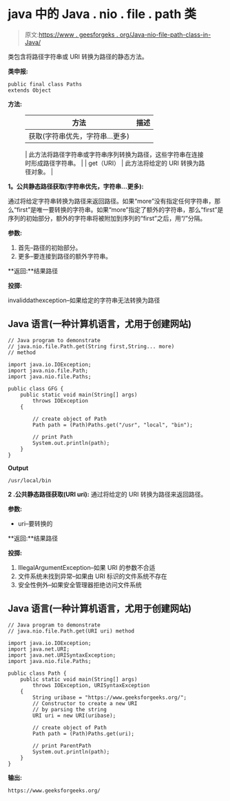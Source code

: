 # java 中的 Java . nio . file . path 类

> 原文:[https://www . geesforgeks . org/Java-nio-file-path-class-in-Java/](https://www.geeksforgeeks.org/java-nio-file-paths-class-in-java/)

类包含将路径字符串或 URI 转换为路径的静态方法。

**类申报:**

```
public final class Paths
extends Object
```

**方法:**

<figure class="table">

| 方法 | 描述 |
| --- | --- |
| 获取(字符串优先，字符串…更多)

 | 此方法将路径字符串或字符串序列转换为路径，这些字符串在连接时形成路径字符串。 |
| get（URI） | 此方法将给定的 URI 转换为路径对象。 |

</figure>

**1。公共静态路径获取(字符串优先，字符串…更多):**

通过将给定字符串转换为路径来返回路径。如果“more”没有指定任何字符串，那么“first”是唯一要转换的字符串。如果“more”指定了额外的字符串，那么“first”是序列的初始部分，额外的字符串将被附加到序列的“first”之后，用“/”分隔。

**参数:**

1.  首先–路径的初始部分。
2.  更多–要连接到路径的额外字符串。

**返回:**结果路径

**投掷:**

invaliddathexception–如果给定的字符串无法转换为路径

## Java 语言(一种计算机语言，尤用于创建网站)

```
// Java program to demonstrate
// java.nio.file.Path.get(String first,String... more)
// method

import java.io.IOException;
import java.nio.file.Path;
import java.nio.file.Paths;

public class GFG {
    public static void main(String[] args)
        throws IOException
    {

        // create object of Path
        Path path = (Path)Paths.get("/usr", "local", "bin");

        // print Path
        System.out.println(path);
    }
}
```

**Output**

```
/usr/local/bin

```

**2 .公共静态路径获取(URI uri):** 通过将给定的 URI 转换为路径来返回路径。

**参数:**

*   uri–要转换的

**返回:**结果路径

**投掷:**

1.  IllegalArgumentException–如果 URI 的参数不合适
2.  文件系统未找到异常–如果由 URI 标识的文件系统不存在
3.  安全性例外–如果安全管理器拒绝访问文件系统

## Java 语言(一种计算机语言，尤用于创建网站)

```
// Java program to demonstrate
// java.nio.file.Path.get(URI uri) method

import java.io.IOException;
import java.net.URI;
import java.net.URISyntaxException;
import java.nio.file.Paths;

public class Path {
    public static void main(String[] args)
        throws IOException, URISyntaxException
    {
        String uribase = "https://www.geeksforgeeks.org/";
        // Constructor to create a new URI
        // by parsing the string
        URI uri = new URI(uribase);

        // create object of Path
        Path path = (Path)Paths.get(uri);

        // print ParentPath
        System.out.println(path);
    }
}
```

**输出:**

```
https://www.geeksforgeeks.org/
```
